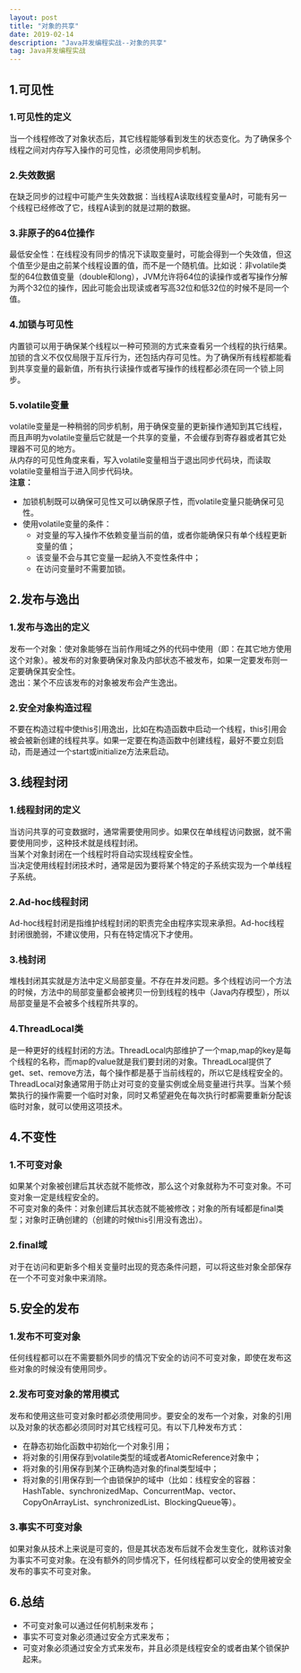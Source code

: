```yaml
---
layout: post
title: "对象的共享"
date: 2019-02-14
description: "Java并发编程实战--对象的共享"
tag: Java并发编程实战
---
```

## 1.可见性
### 1.可见性的定义
当一个线程修改了对象状态后，其它线程能够看到发生的状态变化。为了确保多个线程之间对内存写入操作的可见性，必须使用同步机制。
### 2.失效数据
在缺乏同步的过程中可能产生失效数据：当线程A读取线程变量A时，可能有另一个线程已经修改了它，线程A读到的就是过期的数据。
### 3.非原子的64位操作
最低安全性：在线程没有同步的情况下读取变量时，可能会得到一个失效值，但这个值至少是由之前某个线程设置的值，而不是一个随机值。比如说：非volatile类型的64位数值变量（double和long），JVM允许将64位的读操作或者写操作分解为两个32位的操作，因此可能会出现读或者写高32位和低32位的时候不是同一个值。
### 4.加锁与可见性
内置锁可以用于确保某个线程以一种可预测的方式来查看另一个线程的执行结果。  
加锁的含义不仅仅局限于互斥行为，还包括内存可见性。为了确保所有线程都能看到共享变量的最新值，所有执行读操作或者写操作的线程都必须在同一个锁上同步。
### 5.volatile变量
volatile变量是一种稍弱的同步机制，用于确保变量的更新操作通知到其它线程，而且声明为volatile变量后它就是一个共享的变量，不会缓存到寄存器或者其它处理器不可见的地方。  
从内存的可见性角度来看，写入volatile变量相当于退出同步代码块，而读取volatile变量相当于进入同步代码块。  
**注意：**
+ 加锁机制既可以确保可见性又可以确保原子性，而volatile变量只能确保可见性。
+ 使用volatile变量的条件：   
	- 对变量的写入操作不依赖变量当前的值，或者你能确保只有单个线程更新变量的值；
	- 该变量不会与其它变量一起纳入不变性条件中；
	- 在访问变量时不需要加锁。   
## 2.发布与逸出
### 1.发布与逸出的定义
发布一个对象：使对象能够在当前作用域之外的代码中使用（即：在其它地方使用这个对象）。被发布的对象要确保对象及内部状态不被发布，如果一定要发布则一定要确保其安全性。  
逸出：某个不应该发布的对象被发布会产生逸出。
### 2.安全对象构造过程
不要在构造过程中使this引用逸出，比如在构造函数中启动一个线程，this引用会被会被新创建的线程共享。如果一定要在构造函数中创建线程，最好不要立刻启动，而是通过一个start或initialize方法来启动。
## 3.线程封闭
### 1.线程封闭的定义
当访问共享的可变数据时，通常需要使用同步。如果仅在单线程访问数据，就不需要使用同步，这种技术就是线程封闭。  
当某个对象封闭在一个线程时将自动实现线程安全性。  
当决定使用线程封闭技术时，通常是因为要将某个特定的子系统实现为一个单线程子系统。
### 2.Ad-hoc线程封闭
Ad-hoc线程封闭是指维护线程封闭的职责完全由程序实现来承担。Ad-hoc线程封闭很脆弱，不建议使用，只有在特定情况下才使用。
### 3.栈封闭
堆栈封闭其实就是方法中定义局部变量。不存在并发问题。多个线程访问一个方法的时候，方法中的局部变量都会被拷贝一份到线程的栈中（Java内存模型），所以局部变量是不会被多个线程所共享的。
### 4.ThreadLocal类
是一种更好的线程封闭的方法。ThreadLocal内部维护了一个map,map的key是每个线程的名称，而map的value就是我们要封闭的对象。ThreadLocal提供了get、set、remove方法，每个操作都是基于当前线程的，所以它是线程安全的。  
ThreadLocal对象通常用于防止对可变的变量实例或全局变量进行共享。当某个频繁执行的操作需要一个临时对象，同时又希望避免在每次执行时都需要重新分配该临时对象，就可以使用这项技术。
## 4.不变性
### 1.不可变对象
如果某个对象被创建后其状态就不能修改，那么这个对象就称为不可变对象。不可变对象一定是线程安全的。  
不可变对象的条件：对象创建后其状态就不能被修改；对象的所有域都是final类型；对象时正确创建的（创建的时候this引用没有逸出）。
### 2.final域
对于在访问和更新多个相关变量时出现的竞态条件问题，可以将这些对象全部保存在一个不可变对象中来消除。
## 5.安全的发布
### 1.发布不可变对象
任何线程都可以在不需要额外同步的情况下安全的访问不可变对象，即使在发布这些对象的时候没有使用同步。
### 2.发布可变对象的常用模式
发布和使用这些可变对象时都必须使用同步。要安全的发布一个对象，对象的引用以及对象的状态都必须同时对其它线程可见。有以下几种发布方式：  
+ 在静态初始化函数中初始化一个对象引用；
+ 将对象的引用保存到volatile类型的域或者AtomicReference对象中；
+ 将对象的引用保存到某个正确构造对象的final类型域中；
+ 将对象的引用保存到一个由锁保护的域中（比如：线程安全的容器：HashTable、synchronizedMap、ConcurrentMap、vector、CopyOnArrayList、synchronizedList、BlockingQueue等）。
### 3.事实不可变对象
如果对象从技术上来说是可变的，但是其状态发布后就不会发生变化，就称该对象为事实不可变对象。在没有额外的同步情况下，任何线程都可以安全的使用被安全发布的事实不可变对象。
## 6.总结
+ 不可变对象可以通过任何机制来发布；
+ 事实不可变对象必须通过安全方式来发布；
+ 可变对象必须通过安全方式来发布，并且必须是线程安全的或者由某个锁保护起来。
